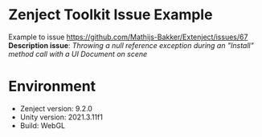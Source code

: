 # Zenject Toolkit Issue Example
Example to issue https://github.com/Mathijs-Bakker/Extenject/issues/67 \
**Description issue**: *Throwing a null reference exception during an "Install" method call with a UI Document on scene*
# Environment
 - Zenject version: 9.2.0
 - Unity version: 2021.3.11f1
 - Build: WebGL
